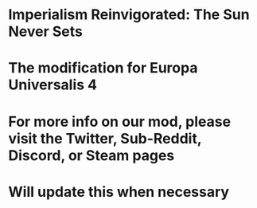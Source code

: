 # Imperialism Reinvigorated: The Sun Never Sets
# The modification for Europa Universalis 4
# 
# For more info on our mod, please visit the Twitter, Sub-Reddit, Discord, or Steam pages
# Will update this when necessary
#
